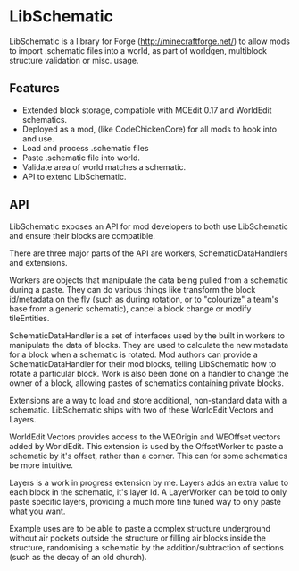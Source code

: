 LibSchematic
============

LibSchematic is a library for Forge (http://minecraftforge.net/) to allow mods to import .schematic files into a world, as part of worldgen, multiblock structure validation or misc. usage.

Features
-----------
* Extended block storage, compatible with MCEdit 0.17 and WorldEdit schematics.
* Deployed as a mod, (like CodeChickenCore) for all mods to hook into and use.
* Load and process .schematic files
* Paste .schematic file into world.
* Validate area of world matches a schematic.
* API to extend LibSchematic.

API
----
LibSchematic exposes an API for mod developers to both use LibSchematic and ensure their blocks are compatible.

There are three major parts of the API are workers, SchematicDataHandlers and extensions.

Workers are objects that manipulate the data being pulled from a schematic during a paste. They can do various things like transform the block id/metadata on the fly (such as during rotation, or to "colourize" a team's base from a generic schematic), cancel a block change or modify tileEntities.

SchematicDataHandler is a set of interfaces used by the built in workers to manipulate the data of blocks. They are used to calculate the new metadata for a block when a schematic is rotated. Mod authors can provide a SchematicDataHandler for their mod blocks, telling LibSchematic how to rotate a particular block. Work is also been done on a handler to change the owner of a block, allowing pastes of schematics containing private blocks.

Extensions are a way to load and store additional, non-standard data with a schematic. LibSchematic ships with two of these WorldEdit Vectors and Layers.

WorldEdit Vectors provides access to the WEOrigin and WEOffset vectors added by WorldEdit. This extension is used by the OffsetWorker to paste a schematic by it's offset, rather than a corner. This can for some schematics be more intuitive.

Layers is a work in progress extension by me. Layers adds an extra value to each block in the schematic, it's layer Id. A LayerWorker can be told to only paste specific layers, providing a much more fine tuned way to only paste what you want. 

Example uses are to be able to paste a complex structure underground without air pockets outside the structure or filling air blocks inside the structure, randomising a schematic by the addition/subtraction of sections (such as the decay of an old church).

